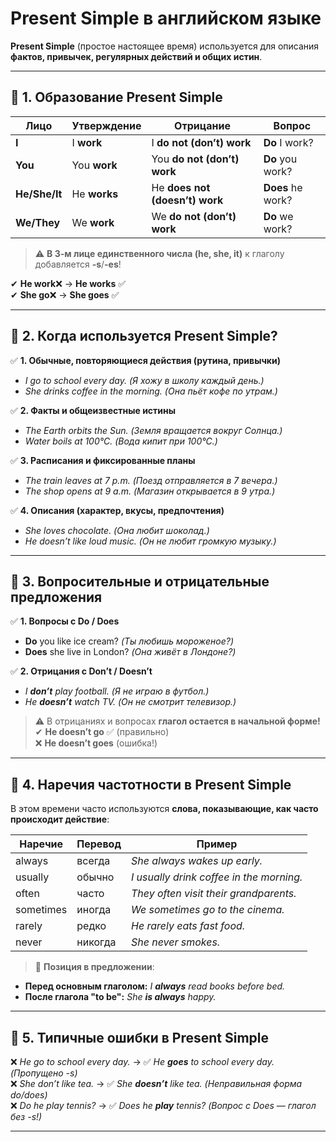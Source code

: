 # **Present Simple в английском языке**

**Present Simple** (простое настоящее время) используется для описания **фактов, привычек, регулярных действий и общих истин**.

---

## 🔹 **1. Образование Present Simple**

| Лицо          | Утверждение  | Отрицание                      | Вопрос            |
| ------------- | ------------ | ------------------------------ | ----------------- |
| **I**         | I **work**   | I **do not (don’t) work**      | **Do** I work?    |
| **You**       | You **work** | You **do not (don’t) work**    | **Do** you work?  |
| **He/She/It** | He **works** | He **does not (doesn’t) work** | **Does** he work? |
| **We/They**   | We **work**  | We **do not (don’t) work**     | **Do** we work?   |

> ⚠️ **В 3-м лице единственного числа (he, she, it)** к глаголу добавляется **-s**/**-es**!

✔ **He work**❌ → **He works** ✅  
✔ **She go**❌ → **She goes** ✅

---

## 🔹 **2. Когда используется Present Simple?**

✅ **1. Обычные, повторяющиеся действия (рутина, привычки)**

- _I go to school every day._ _(Я хожу в школу каждый день.)_
- _She drinks coffee in the morning._ _(Она пьёт кофе по утрам.)_

✅ **2. Факты и общеизвестные истины**

- _The Earth orbits the Sun._ _(Земля вращается вокруг Солнца.)_
- _Water boils at 100°C._ _(Вода кипит при 100°C.)_

✅ **3. Расписания и фиксированные планы**

- _The train leaves at 7 p.m._ _(Поезд отправляется в 7 вечера.)_
- _The shop opens at 9 a.m._ _(Магазин открывается в 9 утра.)_

✅ **4. Описания (характер, вкусы, предпочтения)**

- _She loves chocolate._ _(Она любит шоколад.)_
- _He doesn’t like loud music._ _(Он не любит громкую музыку.)_

---

## 🔹 **3. Вопросительные и отрицательные предложения**

✅ **1. Вопросы с Do / Does**

- **Do** you like ice cream? _(Ты любишь мороженое?)_
- **Does** she live in London? _(Она живёт в Лондоне?)_

✅ **2. Отрицания с Don’t / Doesn’t**

- _I **don’t** play football._ _(Я не играю в футбол.)_
- _He **doesn’t** watch TV._ _(Он не смотрит телевизор.)_

> ⚠️ В отрицаниях и вопросах **глагол остается в начальной форме!**  
> ✔ **He doesn’t go** ✅ (правильно)  
> ❌ **He doesn’t goes** (ошибка!)

---

## 🔹 **4. Наречия частотности в Present Simple**

В этом времени часто используются **слова, показывающие, как часто происходит действие**:

| Наречие   | Перевод | Пример                                   |
| --------- | ------- | ---------------------------------------- |
| always    | всегда  | _She always wakes up early._             |
| usually   | обычно  | _I usually drink coffee in the morning._ |
| often     | часто   | _They often visit their grandparents._   |
| sometimes | иногда  | _We sometimes go to the cinema._         |
| rarely    | редко   | _He rarely eats fast food._              |
| never     | никогда | _She never smokes._                      |

> 🔹 **Позиция в предложении**:

- **Перед основным глаголом:** _I **always** read books before bed._
- **После глагола "to be":** _She **is always** happy._

---

## 🔹 **5. Типичные ошибки в Present Simple**

❌ _He go to school every day._ → ✅ _He **goes** to school every day._ _(Пропущено -s)_  
❌ _She don’t like tea._ → ✅ _She **doesn’t** like tea._ _(Неправильная форма do/does)_  
❌ _Do he play tennis?_ → ✅ _Does he **play** tennis?_ _(Вопрос с Does — глагол без -s!)_

---
